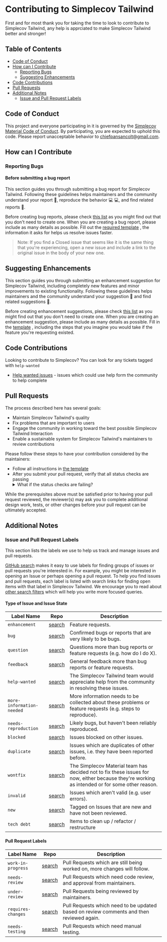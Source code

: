# Contributing to Simplecov Tailwind

First and for most thank you for taking the time to look to contribute to
Simplecov Tailwind, any help is apprciated to make Simplecov Tailwind better
and stronger!

## Table of Contents

- [Code of Conduct](#code-of-conduct)
- [How can I Contribute](#how-can-i-contribute)
  - [Reporting Bugs](#reporting-bugs)
  - [Suggesting Enhancements](#suggesting-enhancements)
- [Code Contributions](#code-contributions)
- [Pull Requests](#pull-requests)
- [Additional Notes](#additional-notes)
  - [Issue and Pull Request Labels](#issue-and-pull-request-labels)

## Code of Conduct

This project and everyone participating in it is governed by the [Simplecov
Material Code of Conduct](https://github.com/chiefpansancolt/simplecov-tailwindcss/blob/master/CODE_OF_CONDUCT.md).
By participating, you are expected to uphold this code. Please report
unacceptable behavior to chiefpansancolt@gmail.com.

## How can I Contribute

### Reporting Bugs

#### Before submitting a bug report

This section guides you through submitting a bug report for Simplecov Tailwind.
Following these guidelines helps maintainers and the community understand your
report 📝, reproduce the behavior 💻 💻, and find related reports 🔎.

Before creating bug reports, please check [this list](https://github.com/chiefpansancolt/simplecov-tailwindcss/issues?q=is%3Aopen+is%3Aissue+label%3Abug)
as you might find out that you don't need to create one. When you are creating
a bug report, please include as many details as possible. Fill out the
[required template](https://github.com/chiefpansancolt/simplecov-tailwindcss/blob/master/.github/ISSUE_TEMPLATE/bug_report.md)
, the information it asks for helps us resolve issues faster.

> Note: If you find a Closed issue that seems like it is the same thing that you're experiencing, open a new issue and include a link to the original issue in the body of your new one.

## Suggesting Enhancements

This section guides you through submitting an enhancement suggestion for
Simplecov Tailwind, including completely new features and minor improvements to
existing functionality. Following these guidelines helps maintainers and the
community understand your suggestion 📝 and find related suggestions 🔎.

Before creating enhancement suggestions, please check [this list](https://github.com/chiefpansancolt/simplecov-tailwindcss/issues?q=is%3Aopen+is%3Aissue+label%3Aenhancement)
as you might find out that you don't need to create one. When you are creating
an enhancement suggestion, please include as many details as possible. Fill in
the [template](https://github.com/chiefpansancolt/simplecov-tailwindcss/blob/master/.github/ISSUE_TEMPLATE/feature-request.md)
, including the steps that you imagine you would take if the feature you're
requesting existed.

## Code Contributions

Looking to contribute to Simplecov? You can look for any tickets tagged with `help-wanted`

- [Help wanted issues](https://github.com/chiefpansancolt/simplecov-tailwindcss/issues?q=is%3Aopen+is%3Aissue+label%3A%22help+wanted%22) - issues which could use help form the community to help complete

## Pull Requests

The process described here has several goals:

- Maintain Simplecov Tailwind's quality
- Fix problems that are important to users
- Engage the community in working toward the best possible Simplecov Tailwind Interaction
- Enable a sustainable system for Simplecov Tailwind's maintainers to review contributions

Please follow these steps to have your contribution considered by the maintainers:

- Follow all instructions in [the template](https://github.com/chiefpansancolt/simplecov-tailwindcss/blob/master/.github/PULL_REQUEST_TEMPLATE.md)
- After you submit your pull request, verify that all status checks are passing<details><summary>What if the status checks are failing?</summary>If a status check is failing, and you believe that the failure is unrelated to your change, please leave a comment on the pull request explaining why you believe the failure is unrelated. A maintainer will re-run the status check for you. If we conclude that the failure was a false positive, then we will open an issue to track that problem with our status check suite.</details>

While the prerequisites above must be satisfied prior to having your pull request reviewed, the reviewer(s) may ask you to complete additional design work, tests, or other changes before your pull request can be ultimately accepted.

## Additional Notes

### Issue and Pull Request Labels

This section lists the labels we use to help us track and manage issues and pull requests.

[GitHub search](https://help.github.com/articles/searching-issues/) makes it easy to use labels for finding groups of issues or pull requests you're interested in. For example, you might be interested in opening an Issue or perhaps opening a pull request. To help you find issues and pull requests, each label is listed with search links for finding open items with that label in Simplecov Tailwind. We encourage you to read about [other search filters](https://help.github.com/articles/searching-issues/) which will help you write more focused queries.

#### Type of Issue and Issue State

| Label Name                | Repo                                                                 | Description                                                                                                                                   |
| ------------------------- | -------------------------------------------------------------------- | --------------------------------------------------------------------------------------------------------------------------------------------- |
| `enhancement`             | [search][search-simplecov-tailwindcss-label-enhancement]             | Feature requests.                                                                                                                             |
| `bug`                     | [search][search-simplecov-tailwindcss-label-bug]                     | Confirmed bugs or reports that are very likely to be bugs.                                                                                    |
| `question`                | [search][search-simplecov-tailwindcss-label-question]                | Questions more than bug reports or feature requests (e.g. how do I do X).                                                                     |
| `feedback`                | [search][search-simplecov-tailwindcss-label-feedback]                | General feedback more than bug reports or feature requests.                                                                                   |
| `help-wanted`             | [search][search-simplecov-tailwindcss-label-help-wanted]             | The Simplecov Tailwind team would appreciate help from the community in resolving these issues.                                               |
| `more-information-needed` | [search][search-simplecov-tailwindcss-label-more-information-needed] | More information needs to be collected about these problems or feature requests (e.g. steps to reproduce).                                    |
| `needs-reproduction`      | [search][search-simplecov-tailwindcss-label-needs-reproduction]      | Likely bugs, but haven't been reliably reproduced.                                                                                            |
| `blocked`                 | [search][search-simplecov-tailwindcss-label-blocked]                 | Issues blocked on other issues.                                                                                                               |
| `duplicate`               | [search][search-simplecov-tailwindcss-label-duplicate]               | Issues which are duplicates of other issues, i.e. they have been reported before.                                                             |
| `wontfix`                 | [search][search-simplecov-tailwindcss-label-wontfix]                 | The Simplecov Material team has decided not to fix these issues for now, either because they're working as intended or for some other reason. |
| `invalid`                 | [search][search-simplecov-tailwindcss-label-invalid]                 | Issues which aren't valid (e.g. user errors).                                                                                                 |
| `new`                     | [search][search-simplecov-tailwindcss-label-new]                     | Tagged on Issues that are new and have not been reviewed.                                                                                     |
| `tech debt`               | [search][search-simplecov-tailwindcss-label-tech-debt]               | Items to clean up / refactor / restructure                                                                                                    |

#### Pull Request Labels

| Label Name         | Repo                                                          | Description                                                                              |
| ------------------ | ------------------------------------------------------------- | ---------------------------------------------------------------------------------------- |
| `work-in-progress` | [search][search-simplecov-tailwindcss-label-work-in-progress] | Pull Requests which are still being worked on, more changes will follow.                 |
| `needs-review`     | [search][search-simplecov-tailwindcss-label-needs-review]     | Pull Requests which need code review, and approval from maintainers.                     |
| `under-review`     | [search][search-simplecov-tailwindcss-label-under-review]     | Pull Requests being reviewed by maintainers.                                             |
| `requires-changes` | [search][search-simplecov-tailwindcss-label-requires-changes] | Pull Requests which need to be updated based on review comments and then reviewed again. |
| `needs-testing`    | [search][search-simplecov-tailwindcss-label-needs-testing]    | Pull Requests which need manual testing.                                                 |

[search-simplecov-tailwindcss-label-enhancement]: https://github.com/chiefpansancolt/simplecov-tailwindcss/issues?q=is%3Aopen+is%3Aissue+label%3Aenhancement
[search-simplecov-tailwindcss-label-bug]: https://github.com/chiefpansancolt/simplecov-tailwindcss/issues?q=is%3Aopen+is%3Aissue+label%3Abug
[search-simplecov-tailwindcss-label-question]: https://github.com/chiefpansancolt/simplecov-tailwindcss/issues?q=is%3Aopen+is%3Aissue+label%3Aquestion
[search-simplecov-tailwindcss-label-feedback]: https://github.com/chiefpansancolt/simplecov-tailwindcss/issues?q=is%3Aopen+is%3Aissue+label%3Afeedback
[search-simplecov-tailwindcss-label-help-wanted]: https://github.com/chiefpansancolt/simplecov-tailwindcss/issues?q=is%3Aopen+is%3Aissue+label%3A%22help+wanted%22
[search-simplecov-tailwindcss-label-more-information-needed]: https://github.com/chiefpansancolt/simplecov-tailwindcss/issues?q=is%3Aopen+is%3Aissue+label%3A%22more+information+needed%22
[search-simplecov-tailwindcss-label-needs-reproduction]: https://github.com/chiefpansancolt/simplecov-tailwindcss/issues?q=is%3Aopen+is%3Aissue+label%3A%22needs+reproduction%22
[search-simplecov-tailwindcss-label-blocked]: https://github.com/chiefpansancolt/simplecov-tailwindcss/issues?q=is%3Aopen+is%3Aissue+label%3Ablocked
[search-simplecov-tailwindcss-label-duplicate]: https://github.com/chiefpansancolt/simplecov-tailwindcss/issues?q=is%3Aopen+is%3Aissue+label%3Aduplicate
[search-simplecov-tailwindcss-label-wontfix]: https://github.com/chiefpansancolt/simplecov-tailwindcss/issues?q=is%3Aopen+is%3Aissue+label%3Awontfix
[search-simplecov-tailwindcss-label-invalid]: https://github.com/chiefpansancolt/simplecov-tailwindcss/issues?q=is%3Aopen+is%3Aissue+label%3Ainvalid
[search-simplecov-tailwindcss-label-new]: https://github.com/chiefpansancolt/simplecov-tailwindcss/issues?q=is%3Aopen+is%3Aissue+label%3Anew
[search-simplecov-tailwindcss-label-tech-debt]: https://github.com/chiefpansancolt/simplecov-tailwindcss/issues?q=is%3Aopen+is%3Aissue+label%3A"tech+debt"
[search-simplecov-tailwindcss-label-work-in-progress]: https://github.com/chiefpansancolt/simplecov-tailwindcss/issues?q=is%3Aopen+is%3Aissue+label%3A"work+in+progress"
[search-simplecov-tailwindcss-label-needs-review]: https://github.com/chiefpansancolt/simplecov-tailwindcss/issues?q=is%3Aopen+is%3Aissue+label%3A"needs+review"
[search-simplecov-tailwindcss-label-under-review]: https://github.com/chiefpansancolt/simplecov-tailwindcss/issues?q=is%3Aopen+is%3Aissue+label%3A"under+review"
[search-simplecov-tailwindcss-label-requires-changes]: https://github.com/chiefpansancolt/simplecov-tailwindcss/issues?q=is%3Aopen+is%3Aissue+label%3A"requires+changes"
[search-simplecov-tailwindcss-label-needs-testing]: https://github.com/chiefpansancolt/simplecov-tailwindcss/issues?q=is%3Aopen+is%3Aissue+label%3A"needs+testing"
